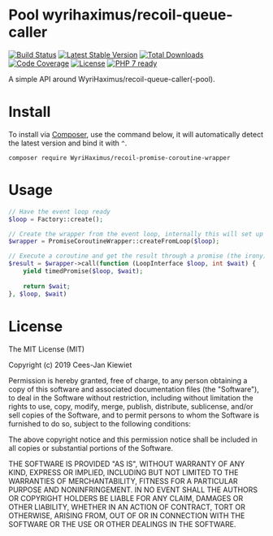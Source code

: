 # Pool wyrihaximus/recoil-queue-caller

[![Build Status](https://travis-ci.com/WyriHaximus/recoilphp-promise-coroutine-wrapper.svg?branch=master)](https://travis-ci.com/WyriHaximus/recoilphp-promise-coroutine-wrapper)
[![Latest Stable Version](https://poser.pugx.org/WyriHaximus/recoil-promise-coroutine-wrapper/v/stable.png)](https://packagist.org/packages/WyriHaximus/recoil-promise-coroutine-wrapper)
[![Total Downloads](https://poser.pugx.org/WyriHaximus/recoil-promise-coroutine-wrapper/downloads.png)](https://packagist.org/packages/WyriHaximus/recoil-promise-coroutine-wrapper)
[![Code Coverage](https://scrutinizer-ci.com/g/WyriHaximus/recoilphp-promise-coroutine-wrapper/badges/coverage.png?b=master)](https://scrutinizer-ci.com/g/WyriHaximus/recoilphp-promise-coroutine-wrapper/?branch=master)
[![License](https://poser.pugx.org/WyriHaximus/recoil-promise-coroutine-wrapper/license.png)](https://packagist.org/packages/WyriHaximus/recoil-promise-coroutine-wrapper)
[![PHP 7 ready](http://php7ready.timesplinter.ch/WyriHaximus/reactphp-http-middleware-clear-body/badge.svg)](https://travis-ci.org/WyriHaximus/reactphp-http-middleware-clear-body)

A simple API around WyriHaximus/recoil-queue-caller(-pool).

# Install

To install via [Composer](http://getcomposer.org/), use the command below, it will automatically detect the latest version and bind it with `^`.

```
composer require WyriHaximus/recoil-promise-coroutine-wrapper
```

# Usage

```php
// Have the event loop ready
$loop = Factory::create();

// Create the wrapper from the event loop, internally this will set up all the required comonents
$wrapper = PromiseCoroutineWrapper::createFromLoop($loop);

// Execute a coroutine and get the result through a promise (the irony)
$result = $wrapper->call(function (LoopInterface $loop, int $wait) {
    yield timedPromise($loop, $wait);
    
    return $wait;
}, $loop, $wait)
```

# License

The MIT License (MIT)

Copyright (c) 2019 Cees-Jan Kiewiet

Permission is hereby granted, free of charge, to any person obtaining a copy
of this software and associated documentation files (the "Software"), to deal
in the Software without restriction, including without limitation the rights
to use, copy, modify, merge, publish, distribute, sublicense, and/or sell
copies of the Software, and to permit persons to whom the Software is
furnished to do so, subject to the following conditions:

The above copyright notice and this permission notice shall be included in all
copies or substantial portions of the Software.

THE SOFTWARE IS PROVIDED "AS IS", WITHOUT WARRANTY OF ANY KIND, EXPRESS OR
IMPLIED, INCLUDING BUT NOT LIMITED TO THE WARRANTIES OF MERCHANTABILITY,
FITNESS FOR A PARTICULAR PURPOSE AND NONINFRINGEMENT. IN NO EVENT SHALL THE
AUTHORS OR COPYRIGHT HOLDERS BE LIABLE FOR ANY CLAIM, DAMAGES OR OTHER
LIABILITY, WHETHER IN AN ACTION OF CONTRACT, TORT OR OTHERWISE, ARISING FROM,
OUT OF OR IN CONNECTION WITH THE SOFTWARE OR THE USE OR OTHER DEALINGS IN THE
SOFTWARE.
